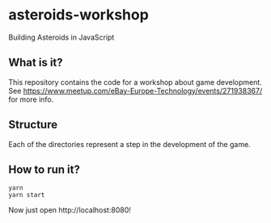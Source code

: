 # asteroids-workshop
Building Asteroids  in JavaScript 

## What is it?

This repository contains the code for a workshop about game development. 
See https://www.meetup.com/eBay-Europe-Technology/events/271938367/ for more info.

## Structure

Each of the directories represent a step in the development of the game.

## How to run it?

```
yarn
yarn start
```

Now just open http://localhost:8080!